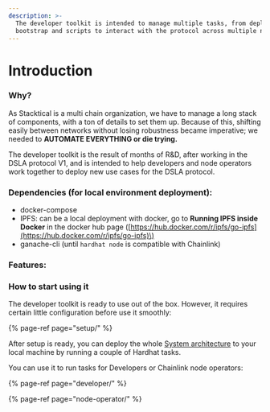 ```yaml
---
description: >-
  The developer toolkit is intended to manage multiple tasks, from deployment,
  bootstrap and scripts to interact with the protocol across multiple networks.
---
```


# Introduction

### Why?

As Stacktical is a multi chain organization, we have to manage a long stack of components, with a ton of details to set them up. Because of this, shifting easily between networks without losing robustness became imperative; we needed to **AUTOMATE EVERYTHING or die trying.**

The developer toolkit is the result of months of R&D, after working in the DSLA protocol V1, and is intended to help developers and node operators work together to deploy new use cases for the DSLA protocol. 

### Dependencies \(for local environment deployment\):

* docker-compose
* IPFS: can be a local deployment with docker, go to **Running IPFS inside Docker** in the docker hub page \([https://hub.docker.com/r/ipfs/go-ipfs](https://hub.docker.com/r/ipfs/go-ipfs)\)
* ganache-cli \(until `hardhat node` is compatible with Chainlink\)

### Features:



### How to start using it

The developer toolkit is ready to use out of the box. However, it requires certain little configuration before use it smoothly:

{% page-ref page="setup/" %}

After setup is ready, you can deploy the whole [System architecture](../system-architecture/) to your local machine by running a couple of Hardhat tasks.

You can use it to run tasks for Developers or Chainlink node operators:

{% page-ref page="developer/" %}

{% page-ref page="node-operator/" %}







